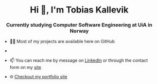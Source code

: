 <h1 align="center">Hi 👋, I'm Tobias Kallevik</h1>
<h3 align="center">Currently studying Computer Software Engineering at UiA in Norway</h3>

- 👨‍💻 Most of my projects are available here on GitHub
- 
- 📫 You can reach me by message on [LinkedIn](https://www.linkedin.com/in/tobias-fidje-kallevik-428ba9289/) or through the contact form on my [site](https://www.tobiaskallevik.tech)

- 🌐 [Checkout my portfolio site](https://www.tobiaskallevik.tech)
